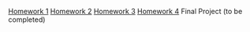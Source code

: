[Homework 1](https://bachi113.github.io/Beauty-Zone-Home-Work/)
[Homework 2](https://bachi113.github.io/Beauty-Zone-Home-Work/)
[Homework 3](https://bachi113.github.io/Beauty-Zone-Home-Work/)
[Homework 4](https://bachi113.github.io/Beauty-Zone-Home-Work/)
Final Project (to be completed)

